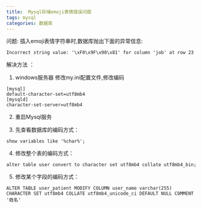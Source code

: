```yaml
---
title:  Mysql存储emoji表情错误问题
tags: mysql
categories: 数据库
---
```


问题: 插入emoji表情字符串时,数据库抛出下面的异常信息: 
```
Incorrect string value: '\xF0\x9F\x98\x81' for column 'job' at row 23  
```
解决方法 ：
1. windows服务器
修改my.ini配置文件,修改编码
```	
[mysql]  
default-character-set=utf8mb4
[mysqld]  
character-set-server=utf8mb4
```

2. 重启Mysql服务

3. 先查看数据库的编码方式：

```
show variables like '%char%';
```

4. 修改整个表的编码方式：

```
alter table user convert to character set utf8mb4 collate utf8mb4_bin;  
```

5. 修改某个字段的编码方式：
```
ALTER TABLE user_patient MODIFY COLUMN user_name varchar(255) CHARACTER SET utf8mb4 COLLATE utf8mb4_unicode_ci DEFAULT NULL COMMENT '姓名'
```